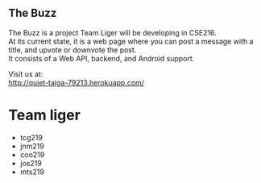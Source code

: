## The Buzz
The Buzz is a project Team Liger will be developing in CSE216.  
At its current state, it is a web page where you can post a 
message with a title, and upvote or downvote the post.  
It consists of a Web API, backend, and Android support.  
  
Visit us at:  
http://quiet-taiga-79213.herokuapp.com/

# Team liger

*  tcg219
*  jnm219
*  coo219
*  jos219
*  mts219